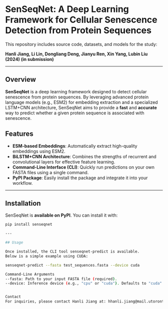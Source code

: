 # SenSeqNet: A Deep Learning Framework for Cellular Senescence Detection from Protein Sequences

This repository includes source code, datasets, and models for the study:

**Hanli Jiang, Li Lin, Dongliang Deng, Jianyu Ren, Xin Yang, Lubin Liu (2024) (in submission)**

---

## Overview

**SenSeqNet** is a deep learning framework designed to detect cellular senescence from protein sequences. By leveraging advanced protein language models (e.g., ESM2) for embedding extraction and a specialized LSTM+CNN architecture, SenSeqNet aims to provide a **fast** and **accurate** way to predict whether a given protein sequence is associated with senescence.

## Features

- **ESM-based Embeddings**: Automatically extract high-quality embeddings using ESM2.
- **BiLSTM+CNN Architecture**: Combines the strengths of recurrent and convolutional layers for effective feature learning.
- **Command-Line Interface (CLI)**: Quickly run predictions on your own FASTA files using a single command.
- **PyPI Package**: Easily install the package and integrate it into your workflow.

---

## Installation

SenSeqNet is **available on PyPI**. You can install it with:

```bash
pip install senseqnet

---

## Usage

Once installed, the CLI tool senseqnet-predict is available.
Below is a simple example using CUDA:

senseqnet-predict --fasta test_sequences.fasta --device cuda

Command-Line Arguments
--fasta: Path to your input FASTA file (required).
--device: Inference device (e.g., "cpu" or "cuda"). Defaults to "cuda" if available.


Contact
For inquiries, please contact Hanli Jiang at: hhanli.jiang@mail.utoronto.ca
